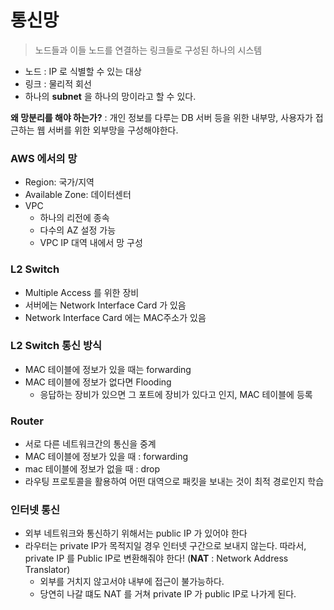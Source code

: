 # 통신망 

> 노드들과 이들 노드를 연결하는 링크들로 구성된 하나의 시스템

- 노드 : IP 로 식별할 수 있는 대상
- 링크 : 물리적 회선
- 하나의 **subnet** 을 하나의 망이라고 할 수 있다.

**왜 망분리를 해야 하는가?**
: 개인 정보를 다루는 DB 서버 등을 위한 내부망, 사용자가 접근하는 웹 서버를 위한 외부망을 구성해야한다.

### AWS 에서의 망

- Region: 국가/지역
- Available Zone: 데이터센터
- VPC 
  - 하나의 리전에 종속
  - 다수의 AZ 설정 가능
  - VPC IP 대역 내에서 망 구성

### L2 Switch

- Multiple Access 를 위한 장비
- 서버에는 Network Interface Card 가 있음
- Network Interface Card 에는 MAC주소가 있음

### L2 Switch 통신 방식

- MAC 테이블에 정보가 있을 때는 forwarding
- MAC 테이블에 정보가 없다면 Flooding
  - 응답하는 장비가 있으면 그 포트에 장비가 있다고 인지, MAC 테이블에 등록

### Router

- 서로 다른 네트워크간의 통신을 중계
- MAC 테이블에 정보가 있을 때 : forwarding
- mac 테이블에 정보가 없을 때 : drop
- 라우팅 프로토콜을 활용하여 어떤 대역으로 패킷을 보내는 것이 최적 경로인지 학습

### 인터넷 통신

- 외부 네트워크와 통신하기 위해서는 public IP 가 있어야 한다
- 라우터는 private IP가 목적지일 경우 인터넷 구간으로 보내지 않는다. 
  따라서, private IP 를 Public IP로 변환해줘야 한다! (**NAT** : Network Address Translator)
  - 외부를 거치지 않고서야 내부에 접근이 불가능하다.
  - 당연히 나갈 떄도 NAT 를 거쳐 private IP 가 public IP로 나가게 된다.